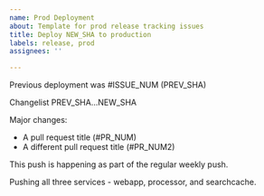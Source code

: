 ```yaml
---
name: Prod Deployment
about: Template for prod release tracking issues
title: Deploy NEW_SHA to production
labels: release, prod
assignees: ''

---
```


Previous deployment was #ISSUE_NUM (PREV_SHA)

Changelist PREV_SHA...NEW_SHA

Major changes:
- A pull request title (#PR_NUM)
- A different pull request title (#PR_NUM2)

This push is happening as part of the regular weekly push.

Pushing all three services - webapp, processor, and searchcache.
